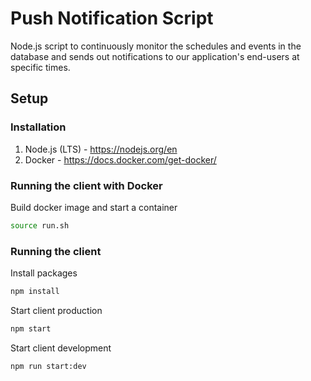 # Push Notification Script

Node.js script to continuously monitor the schedules and events in the database and sends out notifications to our application's end-users at specific times.

## Setup

### Installation

1. Node.js (LTS) - https://nodejs.org/en
2. Docker - https://docs.docker.com/get-docker/

### Running the client with Docker

Build docker image and start a container

```bash
source run.sh
```

### Running the client

Install packages

```bash
npm install
```

Start client production

```bash
npm start
```

Start client development

```bash
npm run start:dev
```

